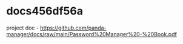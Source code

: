 # docs456df56a

project doc - https://github.com/panda-manager/docs/raw/main/Password%20Manager%20-%20Book.pdf

